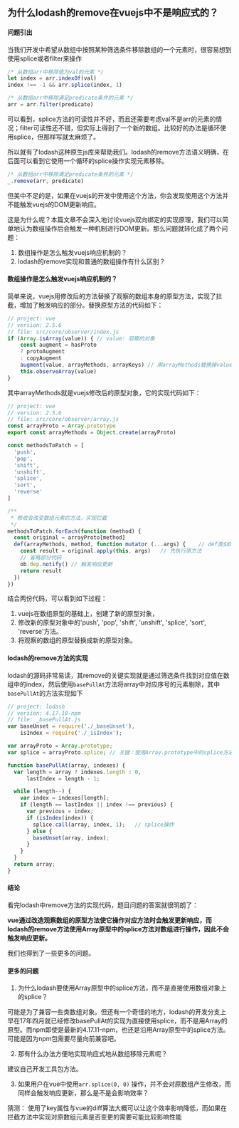 ## 为什么lodash的remove在vuejs中不是响应式的？

#### 问题引出

当我们开发中希望从数组中按照某种筛选条件移除数组的一个元素时，很容易想到使用splice或者filter来操作

```typescript
/* 从数组arr中移除值为val的元素 */
let index = arr.indexOf(val)
index !== -1 && arr.splice(index, 1)	

/* 从数组arr中移除满足predicate条件的元素 */
arr = arr.filter(predicate)
```

可以看到，splice方法的可读性并不好，而且还需要考虑val不是arr的元素的情况；filter可读性还不错，但实际上得到了一个新的数组。比较好的办法是循环使用splice，但那样写就太麻烦了。

所以就有了lodash这种原生js库来帮助我们。lodash的remove方法语义明确，在后面可以看到它使用一个循环的splice操作实现元素移除。

```typescript
/* 从数组arr中移除满足predicate条件的元素 */
_.remove(arr, predicate)
```

但美中不足的是，如果在vuejs的开发中使用这个方法，你会发现使用这个方法并不能触发vuejs的DOM更新响应。

这是为什么呢？本篇文章不会深入地讨论vuejs双向绑定的实现原理，我们可以简单地认为数组操作后会触发一种机制进行DOM更新。那么问题就转化成了两个问题：

1. 数组操作是怎么触发vuejs响应机制的？
2. lodash的remove实现和普通的数组操作有什么区别？

#### 数组操作是怎么触发vuejs响应机制的？

简单来说，vuejs用修改后的方法替换了观察的数组本身的原型方法，实现了拦截，增加了触发响应的部分。替换原型方法的代码如下：

```javascript
// project: vue
// version: 2.5.6
// file: src/core/observer/index.js
if (Array.isArray(value)) {	// value: 观察的对象
    const augment = hasProto
    ? protoAugment
    : copyAugment
    augment(value, arrayMethods, arrayKeys) // 用arrayMethods替换掉value的原型
    this.observeArray(value)
}
```

其中arrayMethods就是vuejs修改后的原型对象，它的实现代码如下：

```javascript
// project: vue
// version: 2.5.6
// file: src/core/observer/array.js
const arrayProto = Array.prototype
export const arrayMethods = Object.create(arrayProto)

const methodsToPatch = [
  'push',
  'pop',
  'shift',
  'unshift',
  'splice',
  'sort',
  'reverse'
]

/**
 * 修改会改变数组元素的方法，实现拦截
 */
methodsToPatch.forEach(function (method) {
  const original = arrayProto[method]
  def(arrayMethods, method, function mutator (...args) {	// def类似Object.defineProperty
    const result = original.apply(this, args)	// 先执行原方法
    // 省略部分代码
    ob.dep.notify() // 触发响应更新
    return result
  })
})
```

结合两份代码，可以看到如下过程：

1. vuejs在数组原型的基础上，创建了新的原型对象，
2. 修改新的原型对象中的'push', 'pop', 'shift', 'unshift', 'splice', 'sort', 'reverse'方法。
3. 将观察的数组的原型替换成新的原型对象。

#### lodash的remove方法的实现

lodash的源码非常易读，其remove的关键实现就是通过筛选条件找到对应值在数组中的index，然后使用`basePullAt`方法将array中对应序号的元素剔除，其中`basePullAt`的方法实现如下

```javascript
// project: lodash
// version: 4.17.10-npm
// file: _basePullAt.js 
var baseUnset = require('./_baseUnset'),
    isIndex = require('./_isIndex');

var arrayProto = Array.prototype;
var splice = arrayProto.splice;	// 关键：使用Array.prototype中的splice方法

function basePullAt(array, indexes) {
  var length = array ? indexes.length : 0,
      lastIndex = length - 1;

  while (length--) {
    var index = indexes[length];
    if (length == lastIndex || index !== previous) {
      var previous = index;
      if (isIndex(index)) {
        splice.call(array, index, 1);	// splice操作
      } else {
        baseUnset(array, index);
      }
    }
  }
  return array;
}
```

#### 结论

看完lodash中remove方法的实现代码，题目问题的答案就很明朗了：

**vue通过改造观察数组的原型方法使它操作对应方法时会触发更新响应，而lodash的remove方法使用Array原型中的splice方法对数组进行操作，因此不会触发响应更新。**

我们也得到了一些更多的问题。

#### 更多的问题

1. 为什么lodash要使用Array原型中的splice方法，而不是直接使用数组对象上的splice？

可能是为了兼容一些类数组对象。但还有一个奇怪的地方，lodash的开发分支上早在17年四月就已经修改basePullAt的实现为直接使用splice，而不是用Array的原型。而npm即使是最新的4.17.11-npm，也还是沿用Array原型中的splice方法。可能是因为npm包需要尽量向前兼容吧。

2. 那有什么办法方便地实现响应式地从数组移除元素呢？

建议自己开发工具包方法。

3. 如果用户在vue中使用`arr.splice(0, 0)` 操作，并不会对原数组产生修改，而同样会触发响应更新，那么是不是会影响效率？

猜测： 使用了key属性与vue的diff算法大概可以让这个效率影响降低，而如果在拦截方法中实现对原数组元素是否变更的需要可能比较影响性能